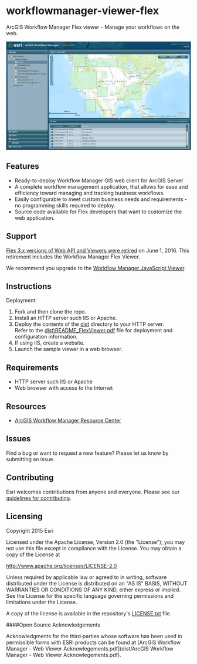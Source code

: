 # workflowmanager-viewer-flex
ArcGIS Workflow Manager Flex viewer - Manage your workflows on the web. 

![App](workflowmanager-viewer-flex.jpg)

## Features
* Ready-to-deploy Workflow Manager GIS web client for ArcGIS Server
* A complete workflow management application, that allows for ease and efficiency toward managing and tracking business workflows.
* Easily configurable to meet custom business needs and requirements - no programming skills required to deploy.
* Source code available for Flex developers that want to customize the web application.

## Support
[Flex 3.x versions of Web API and Viewers were retired](https://support.esri.com/en/Products/More-Products/legacy-products/arcgis-api-for-flex/3-x#product-support) on June 1, 2016.  This retirement includes the Workflow Manager Flex Viewer.

We recommend you upgrade to the [Workflow Manager JavaScript Viewer](https://github.com/esri/workflowmanager-viewer-js).

## Instructions

Deployment:

1. Fork and then clone the repo.
2. Install an HTTP server such IIS or Apache.
3. Deploy the contents of the [dist](dist) directory to your HTTP server.  
Refer to the [dist\README_FlexViewer.pdf](dist/README_FlexViewer.pdf) file for deployment and configuration information.
4. If using IIS, create a website.
5. Launch the sample viewer in a web browser.

## Requirements

* HTTP server such IIS or Apache
* Web browser with access to the Internet

## Resources

* [ArcGIS Workflow Manager Resource Center](https://resources.arcgis.com/en/communities/workflow-manager/)

## Issues

Find a bug or want to request a new feature?  Please let us know by submitting an issue.

## Contributing

Esri welcomes contributions from anyone and everyone. Please see our [guidelines for contributing](https://github.com/esri/contributing).

## Licensing
Copyright 2015 Esri

Licensed under the Apache License, Version 2.0 (the "License");
you may not use this file except in compliance with the License.
You may obtain a copy of the License at

   http://www.apache.org/licenses/LICENSE-2.0

Unless required by applicable law or agreed to in writing, software
distributed under the License is distributed on an "AS IS" BASIS,
WITHOUT WARRANTIES OR CONDITIONS OF ANY KIND, either express or implied.
See the License for the specific language governing permissions and
limitations under the License.

A copy of the license is available in the repository's [LICENSE.txt](LICENSE.txt) file.

####Open Source Acknowledgements

Acknowledgments for the third‐parties whose software has been used in
permissible forms with ESRI products can be found at 
[ArcGIS Workflow Manager - Web Viewer Acknowlegements.pdf](dist/ArcGIS Workflow Manager - Web Viewer Acknowlegements.pdf).
